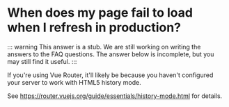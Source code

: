 # When does my page fail to load when I refresh in production?

::: warning This answer is a stub.
We are still working on writing the answers to the FAQ questions. The answer below is incomplete, but you may still find it useful.
:::

If you're using Vue Router, it'll likely be because you haven't configured your server to work with HTML5 history mode.

See <https://router.vuejs.org/guide/essentials/history-mode.html> for details.
